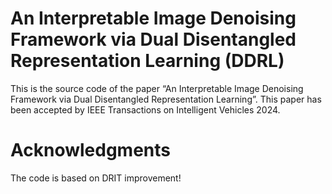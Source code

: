 # An Interpretable Image Denoising Framework via Dual Disentangled Representation Learning (DDRL)
This is the source code of the paper “An Interpretable Image Denoising Framework via Dual Disentangled Representation Learning”. This paper has been accepted by IEEE Transactions on Intelligent Vehicles 2024.

# Acknowledgments
The code is based on DRIT improvement!
